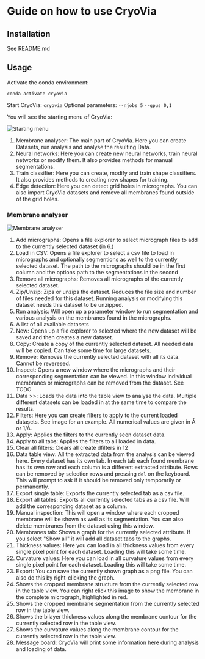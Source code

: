 # Guide on how to use CryoVia

## Installation

See README.md

## Usage

Activate the conda environment:

```conda activate cryovia```

Start CryoVia:
```cryovia```
Optional parameters:
```--njobs 5```
```--gpus 0,1```

You will see the starting menu of CryoVia:

![Starting menu](example_screenshots/starting_menu_a.png "Starting menu")

1. Membrane analyser: The main part of CryoVia. Here you can create Datasets, run analysis and analyse the resulting Data.
2. Neural networks: Here you can create new neural networks, train neural networks or modify them. It also provides methods for manual segmentations.
3. Train classifier: Here you can create, modify and train shape classifiers. It also provides methods to creating new shapes for training.
4. Edge detection: Here you can detect grid holes in micrographs. You can also import CryoVia datasets and remove all membranes found outside of the grid holes.

### Membrane analyser

![Membrane analyser](example_screenshots/data_analysis_with_filter_a.png "Membrane analyser")

1. Add micrographs: Opens a file explorer to select micrograph files to add to the currently selected dataset (in 6.)
2. Load in CSV: Opens a file explorer to select a csv file to load in micrographs and optionally segmentions as well to the currently selected dataset. The path to the micrographs should be in the first column and the options path to the segmentations in the second
3. Remove all micrographs: Removes all micrographs of the currently selected dataset.
4. Zip/Unzip: Zips or unzips the dataset. Reduces the file size and number of files needed for this dataset. Running analysis or modifying this dataset needs this dataset to be unzipped.
5. Run analysis: Will open up a parameter window to run segmentation and various analysis on the membranes found in the micrographs.
6. A list of all available datasets
7. New: Opens up a file explorer to selected where the new dataset will be saved and then creates a new dataset.
8. Copy: Create a copy of the currently selected dataset. All needed data will be copied. Can take some time for large datasets.
9. Remove: Removes the currently selected dataset with all its data. Cannot be reveresed.
10. Inspect: Opens a new window where the micrographs and their corresponding segmentation can be viewed. In this window individual membranes or micrographs can be removed from the dataset. See TODO
11. Data >>: Loads the data into the table view to analyse the data. Multiple different datasets can be loaded in at the same time to compare the results.
12. Filters: Here you can create filters to apply to the current loaded datasets. See image for an example. All numerical values are given in Å or 1/Å.
13. Apply: Applies the filters to the currently seen dataset data.
14. Apply to all tabs: Applies the filters to all loaded in data.
15. Clear all filters: Clears all create dfilters in 12
16. Data table view: All the extracted data from the analysis can be viewed here. Every dataset has its own tab. In each tab each found membrane has its own row and each column is a different extracted attribute. Rows can be removed by selection rows and pressing ```del``` on the keyboard. This will prompt to ask if it should be removed only temporarily or permanently.
17. Export single table: Exports the currently selected tab as a csv file.
18. Export all tables: Exports all currently selected tabs as a csv file. Will add the corresponding dataset as a column. 
19. Manual inspection: This will open a window where each cropped membrane will be shown as well as its segmentation. You can also delete membranes from the dataset using this window.
20. Membranes tab: Shows a graph for the currently selected attribute. If you select "Show all" it will add all dataset tabs to the graphs. 
21. Thickness values: Here you can load in all thickness values from every single pixel point for each dataset. Loading this will take some time.
22. Curvature values: Here you can load in all curvature values from every single pixel point for each dataset. Loading this will take some time.
23. Export: You can save the currently shown graph as a png file. You can also do this by right-clicking the graph.
24. Shows the cropped membrane structure from the currently selected row in the table view. You can right click this image to show the membrane in the complete micrograph, highlighted in red.
25. Shows the cropped membrane segmentation from the currently selected row in the table view.
26. Shows the bilayer thickness values along the membrane contour for the currently selected row in the table view.
27. Shows the curvature values along the membrane contour for the currently selected row in the table view.
28. Message board: CryoVia will print some information here during analysis and loading of data.


